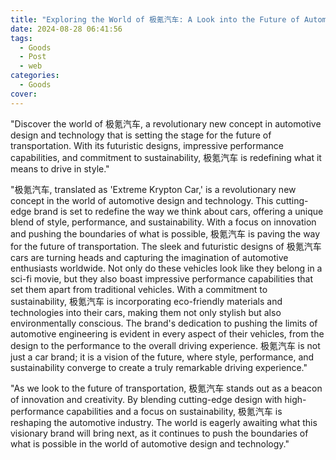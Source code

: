 ```yaml
---
title: "Exploring the World of 极氪汽车: A Look into the Future of Automotive Innovation"
date: 2024-08-28 06:41:56
tags:
  - Goods
  - Post
  - web
categories:
  - Goods
cover: 
---
```


"Discover the world of 极氪汽车, a revolutionary new concept in automotive design and technology that is setting the stage for the future of transportation. With its futuristic designs, impressive performance capabilities, and commitment to sustainability, 极氪汽车 is redefining what it means to drive in style."

"极氪汽车, translated as 'Extreme Krypton Car,' is a revolutionary new concept in the world of automotive design and technology. This cutting-edge brand is set to redefine the way we think about cars, offering a unique blend of style, performance, and sustainability. With a focus on innovation and pushing the boundaries of what is possible, 极氪汽车 is paving the way for the future of transportation. The sleek and futuristic designs of 极氪汽车 cars are turning heads and capturing the imagination of automotive enthusiasts worldwide. Not only do these vehicles look like they belong in a sci-fi movie, but they also boast impressive performance capabilities that set them apart from traditional vehicles. With a commitment to sustainability, 极氪汽车 is incorporating eco-friendly materials and technologies into their cars, making them not only stylish but also environmentally conscious. The brand's dedication to pushing the limits of automotive engineering is evident in every aspect of their vehicles, from the design to the performance to the overall driving experience. 极氪汽车 is not just a car brand; it is a vision of the future, where style, performance, and sustainability converge to create a truly remarkable driving experience."

"As we look to the future of transportation, 极氪汽车 stands out as a beacon of innovation and creativity. By blending cutting-edge design with high-performance capabilities and a focus on sustainability, 极氪汽车 is reshaping the automotive industry. The world is eagerly awaiting what this visionary brand will bring next, as it continues to push the boundaries of what is possible in the world of automotive design and technology."
